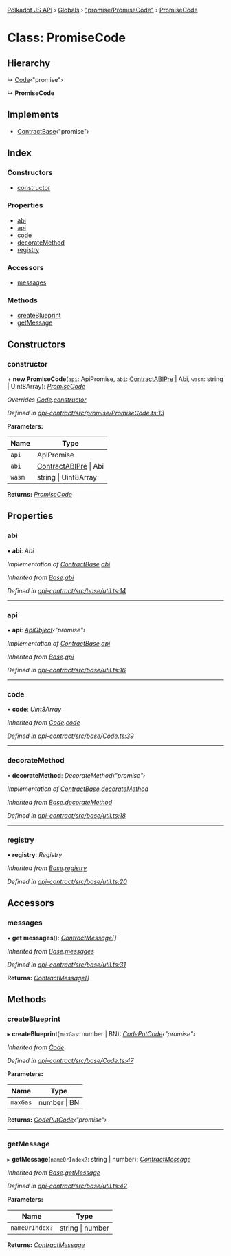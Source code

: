 [Polkadot JS API](../README.md) › [Globals](../globals.md) › ["promise/PromiseCode"](../modules/_promise_promisecode_.md) › [PromiseCode](_promise_promisecode_.promisecode.md)

# Class: PromiseCode

## Hierarchy

  ↳ [Code](_base_code_.code.md)‹"promise"›

  ↳ **PromiseCode**

## Implements

* [ContractBase](../interfaces/_types_.contractbase.md)‹"promise"›

## Index

### Constructors

* [constructor](_promise_promisecode_.promisecode.md#constructor)

### Properties

* [abi](_promise_promisecode_.promisecode.md#abi)
* [api](_promise_promisecode_.promisecode.md#api)
* [code](_promise_promisecode_.promisecode.md#code)
* [decorateMethod](_promise_promisecode_.promisecode.md#decoratemethod)
* [registry](_promise_promisecode_.promisecode.md#registry)

### Accessors

* [messages](_promise_promisecode_.promisecode.md#messages)

### Methods

* [createBlueprint](_promise_promisecode_.promisecode.md#createblueprint)
* [getMessage](_promise_promisecode_.promisecode.md#getmessage)

## Constructors

###  constructor

\+ **new PromiseCode**(`api`: ApiPromise, `abi`: [ContractABIPre](../interfaces/_types_.contractabipre.md) | Abi, `wasm`: string | Uint8Array): *[PromiseCode](_promise_promisecode_.promisecode.md)*

*Overrides [Code](_base_code_.code.md).[constructor](_base_code_.code.md#constructor)*

*Defined in [api-contract/src/promise/PromiseCode.ts:13](https://github.com/polkadot-js/api/blob/7ef945d15b/packages/api-contract/src/promise/PromiseCode.ts#L13)*

**Parameters:**

Name | Type |
------ | ------ |
`api` | ApiPromise |
`abi` | [ContractABIPre](../interfaces/_types_.contractabipre.md) &#124; Abi |
`wasm` | string &#124; Uint8Array |

**Returns:** *[PromiseCode](_promise_promisecode_.promisecode.md)*

## Properties

###  abi

• **abi**: *Abi*

*Implementation of [ContractBase](../interfaces/_types_.contractbase.md).[abi](../interfaces/_types_.contractbase.md#abi)*

*Inherited from [Base](_base_util_.base.md).[abi](_base_util_.base.md#abi)*

*Defined in [api-contract/src/base/util.ts:14](https://github.com/polkadot-js/api/blob/7ef945d15b/packages/api-contract/src/base/util.ts#L14)*

___

###  api

• **api**: *[ApiObject](../modules/_types_.md#apiobject)‹"promise"›*

*Implementation of [ContractBase](../interfaces/_types_.contractbase.md).[api](../interfaces/_types_.contractbase.md#api)*

*Inherited from [Base](_base_util_.base.md).[api](_base_util_.base.md#api)*

*Defined in [api-contract/src/base/util.ts:16](https://github.com/polkadot-js/api/blob/7ef945d15b/packages/api-contract/src/base/util.ts#L16)*

___

###  code

• **code**: *Uint8Array*

*Inherited from [Code](_base_code_.code.md).[code](_base_code_.code.md#code)*

*Defined in [api-contract/src/base/Code.ts:39](https://github.com/polkadot-js/api/blob/7ef945d15b/packages/api-contract/src/base/Code.ts#L39)*

___

###  decorateMethod

• **decorateMethod**: *DecorateMethod‹"promise"›*

*Implementation of [ContractBase](../interfaces/_types_.contractbase.md).[decorateMethod](../interfaces/_types_.contractbase.md#decoratemethod)*

*Inherited from [Base](_base_util_.base.md).[decorateMethod](_base_util_.base.md#decoratemethod)*

*Defined in [api-contract/src/base/util.ts:18](https://github.com/polkadot-js/api/blob/7ef945d15b/packages/api-contract/src/base/util.ts#L18)*

___

###  registry

• **registry**: *Registry*

*Inherited from [Base](_base_util_.base.md).[registry](_base_util_.base.md#registry)*

*Defined in [api-contract/src/base/util.ts:20](https://github.com/polkadot-js/api/blob/7ef945d15b/packages/api-contract/src/base/util.ts#L20)*

## Accessors

###  messages

• **get messages**(): *[ContractMessage](../interfaces/_types_.contractmessage.md)[]*

*Inherited from [Base](_base_util_.base.md).[messages](_base_util_.base.md#messages)*

*Defined in [api-contract/src/base/util.ts:31](https://github.com/polkadot-js/api/blob/7ef945d15b/packages/api-contract/src/base/util.ts#L31)*

**Returns:** *[ContractMessage](../interfaces/_types_.contractmessage.md)[]*

## Methods

###  createBlueprint

▸ **createBlueprint**(`maxGas`: number | BN): *[CodePutCode](../interfaces/_base_code_.codeputcode.md)‹"promise"›*

*Inherited from [Code](_base_code_.code.md)*

*Defined in [api-contract/src/base/Code.ts:47](https://github.com/polkadot-js/api/blob/7ef945d15b/packages/api-contract/src/base/Code.ts#L47)*

**Parameters:**

Name | Type |
------ | ------ |
`maxGas` | number &#124; BN |

**Returns:** *[CodePutCode](../interfaces/_base_code_.codeputcode.md)‹"promise"›*

___

###  getMessage

▸ **getMessage**(`nameOrIndex?`: string | number): *[ContractMessage](../interfaces/_types_.contractmessage.md)*

*Inherited from [Base](_base_util_.base.md).[getMessage](_base_util_.base.md#getmessage)*

*Defined in [api-contract/src/base/util.ts:42](https://github.com/polkadot-js/api/blob/7ef945d15b/packages/api-contract/src/base/util.ts#L42)*

**Parameters:**

Name | Type |
------ | ------ |
`nameOrIndex?` | string &#124; number |

**Returns:** *[ContractMessage](../interfaces/_types_.contractmessage.md)*
